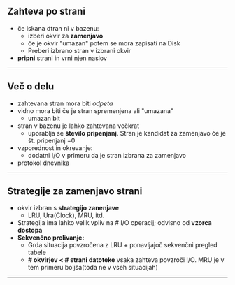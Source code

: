 ## Zahteva po strani
- če iskana dtran ni v bazenu:
	- izberi okvir za **zamenjavo**
	- če je okvir "umazan" potem se mora zapisati na Disk
	- Preberi izbrano stran v izbrani okvir
- **pripni** strani in vrni njen naslov
---
## Več o delu
- zahtevana stran mora biti *odpeta*
- vidno mora biti če je stran spremenjena ali "umazana"
	- umazan bit
- stran v bazenu je lahko zahtevana večkrat
	- uporablja se **število pripenjanj**.  Stran je kandidat za zamenjavo če je št. pripenjanj =0
- vzporednost in okrevanje:
	- dodatni I/O v primeru da je stran izbrana za zamenjavo
- protokol dnevnika
---
## Strategije za zamenjavo strani
- okvir izbran s **strategijo zanenjave**
	- LRU, Ura(Clock), MRU, itd.
- Strategija ima lahko velik vpliv na # I/O operacij; odvisno od **vzorca dostopa**
- **Sekvenčno prelivanje:**
	- Grda situacija povzročena z LRU + ponavljajoč sekvenčni pregled tabele
	- **# okvirjev < # strani datoteke** vsaka zahteva povzroči I/O. MRU je v tem primeru boljša(toda ne v vseh situacijah)
---
## 
